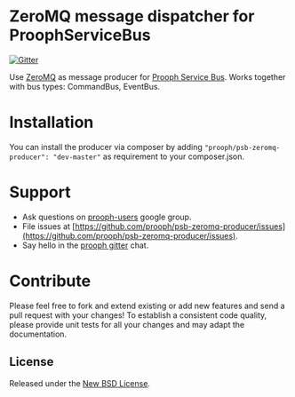 ZeroMQ message dispatcher for ProophServiceBus
===================================================

[![Gitter](https://badges.gitter.im/Join%20Chat.svg)](https://gitter.im/prooph/improoph)

Use [ZeroMQ](http://zeromq.org/) as message producer for [Prooph Service Bus](https://github.com/prooph/service-bus).
Works together with bus types: CommandBus, EventBus.

# Installation

You can install the producer via composer by adding `"prooph/psb-zeromq-producer": "dev-master"` as requirement to your composer.json.

# Support

- Ask questions on [prooph-users](https://groups.google.com/forum/?hl=de#!forum/prooph) google group.
- File issues at [https://github.com/prooph/psb-zeromq-producer/issues](https://github.com/prooph/psb-zeromq-producer/issues).
- Say hello in the [prooph gitter](https://gitter.im/prooph/improoph) chat.


# Contribute

Please feel free to fork and extend existing or add new features and send a pull request with your changes!
To establish a consistent code quality, please provide unit tests for all your changes and may adapt the documentation.

License
-------

Released under the [New BSD License](LICENSE).


